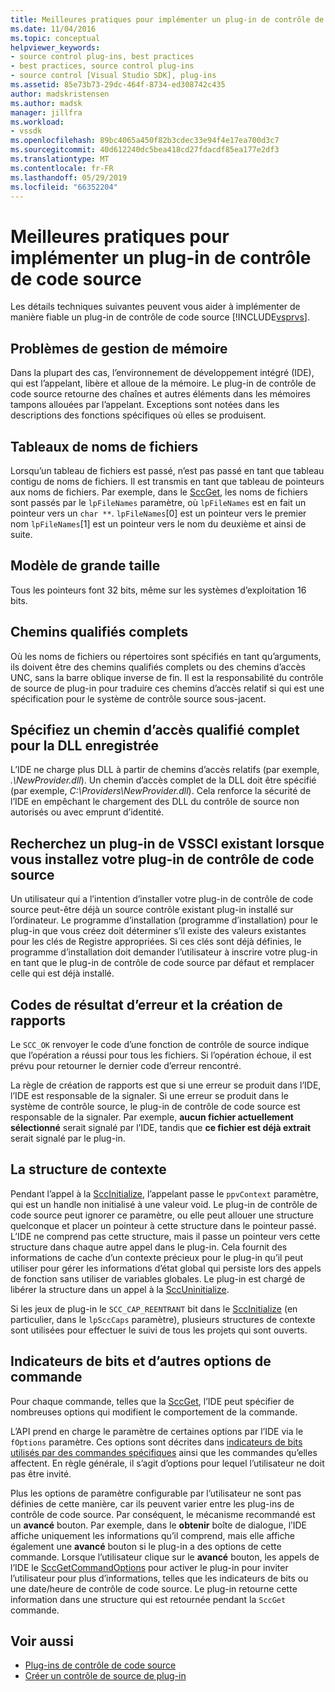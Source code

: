 ```yaml
---
title: Meilleures pratiques pour implémenter un plug-in de contrôle de code Source | Microsoft Docs
ms.date: 11/04/2016
ms.topic: conceptual
helpviewer_keywords:
- source control plug-ins, best practices
- best practices, source control plug-ins
- source control [Visual Studio SDK], plug-ins
ms.assetid: 85e73b73-29dc-464f-8734-ed308742c435
author: madskristensen
ms.author: madsk
manager: jillfra
ms.workload:
- vssdk
ms.openlocfilehash: 89bc4065a450f82b3cdec33e94f4e17ea700d3c7
ms.sourcegitcommit: 40d612240dc5bea418cd27fdacdf85ea177e2df3
ms.translationtype: MT
ms.contentlocale: fr-FR
ms.lasthandoff: 05/29/2019
ms.locfileid: "66352204"
---
```

# <a name="best-practices-for-implementing-a-source-control-plug-in"></a>Meilleures pratiques pour implémenter un plug-in de contrôle de code source
Les détails techniques suivantes peuvent vous aider à implémenter de manière fiable un plug-in de contrôle de code source [!INCLUDE[vsprvs](../code-quality/includes/vsprvs_md.md)].

## <a name="memory-management-issues"></a>Problèmes de gestion de mémoire
 Dans la plupart des cas, l’environnement de développement intégré (IDE), qui est l’appelant, libère et alloue de la mémoire. Le plug-in de contrôle de code source retourne des chaînes et autres éléments dans les mémoires tampons allouées par l’appelant. Exceptions sont notées dans les descriptions des fonctions spécifiques où elles se produisent.

## <a name="arrays-of-file-names"></a>Tableaux de noms de fichiers
 Lorsqu’un tableau de fichiers est passé, n’est pas passé en tant que tableau contigu de noms de fichiers. Il est transmis en tant que tableau de pointeurs aux noms de fichiers. Par exemple, dans le [SccGet](../extensibility/sccget-function.md), les noms de fichiers sont passés par le `lpFileNames` paramètre, où `lpFileNames` est en fait un pointeur vers un `char **`. `lpFileNames`[0] est un pointeur vers le premier nom `lpFileNames`[1] est un pointeur vers le nom du deuxième et ainsi de suite.

## <a name="large-model"></a>Modèle de grande taille
 Tous les pointeurs font 32 bits, même sur les systèmes d’exploitation 16 bits.

## <a name="fully-qualified-paths"></a>Chemins qualifiés complets
 Où les noms de fichiers ou répertoires sont spécifiés en tant qu’arguments, ils doivent être des chemins qualifiés complets ou des chemins d’accès UNC, sans la barre oblique inverse de fin. Il est la responsabilité du contrôle de source de plug-in pour traduire ces chemins d’accès relatif si qui est une spécification pour le système de contrôle source sous-jacent.

## <a name="specify-a-fully-qualified-path-for-the-registered-dll"></a>Spécifiez un chemin d’accès qualifié complet pour la DLL enregistrée
 L’IDE ne charge plus DLL à partir de chemins d’accès relatifs (par exemple, *.\NewProvider.dll*). Un chemin d’accès complet de la DLL doit être spécifié (par exemple, *C:\Providers\NewProvider.dll*). Cela renforce la sécurité de l’IDE en empêchant le chargement des DLL du contrôle de source non autorisés ou avec emprunt d’identité.

## <a name="check-for-an-existing-vssci-plug-in-when-you-install-your-source-control-plug-in"></a>Recherchez un plug-in de VSSCI existant lorsque vous installez votre plug-in de contrôle de code source
 Un utilisateur qui a l’intention d’installer votre plug-in de contrôle de code source peut-être déjà un source contrôle existant plug-in installé sur l’ordinateur. Le programme d’installation (programme d’installation) pour le plug-in que vous créez doit déterminer s’il existe des valeurs existantes pour les clés de Registre appropriées. Si ces clés sont déjà définies, le programme d’installation doit demander l’utilisateur à inscrire votre plug-in en tant que le plug-in de contrôle de code source par défaut et remplacer celle qui est déjà installé.

## <a name="error-result-codes-and-reporting"></a>Codes de résultat d’erreur et la création de rapports
 Le `SCC_OK` renvoyer le code d’une fonction de contrôle de source indique que l’opération a réussi pour tous les fichiers. Si l’opération échoue, il est prévu pour retourner le dernier code d’erreur rencontré.

 La règle de création de rapports est que si une erreur se produit dans l’IDE, l’IDE est responsable de la signaler. Si une erreur se produit dans le système de contrôle source, le plug-in de contrôle de code source est responsable de la signaler. Par exemple, **aucun fichier actuellement sélectionné** serait signalé par l’IDE, tandis que **ce fichier est déjà extrait** serait signalé par le plug-in.

## <a name="the-context-structure"></a>La structure de contexte
 Pendant l’appel à la [SccInitialize](../extensibility/sccinitialize-function.md), l’appelant passe le `ppvContext` paramètre, qui est un handle non initialisé à une valeur void. Le plug-in de contrôle de code source peut ignorer ce paramètre, ou elle peut allouer une structure quelconque et placer un pointeur à cette structure dans le pointeur passé. L’IDE ne comprend pas cette structure, mais il passe un pointeur vers cette structure dans chaque autre appel dans le plug-in. Cela fournit des informations de cache d’un contexte précieux pour le plug-in qu’il peut utiliser pour gérer les informations d’état global qui persiste lors des appels de fonction sans utiliser de variables globales. Le plug-in est chargé de libérer la structure dans un appel à la [SccUninitialize](../extensibility/sccuninitialize-function.md).

 Si les jeux de plug-in le `SCC_CAP_REENTRANT` bit dans le [SccInitialize](../extensibility/sccinitialize-function.md) (en particulier, dans le `lpSccCaps` paramètre), plusieurs structures de contexte sont utilisées pour effectuer le suivi de tous les projets qui sont ouverts.

## <a name="bitflags-and-other-command-options"></a>Indicateurs de bits et d’autres options de commande
 Pour chaque commande, telles que la [SccGet](../extensibility/sccget-function.md), l’IDE peut spécifier de nombreuses options qui modifient le comportement de la commande.

 L’API prend en charge le paramètre de certaines options par l’IDE via le `fOptions` paramètre. Ces options sont décrites dans [indicateurs de bits utilisés par des commandes spécifiques](../extensibility/bitflags-used-by-specific-commands.md) ainsi que les commandes qu’elles affectent. En règle générale, il s’agit d’options pour lequel l’utilisateur ne doit pas être invité.

 Plus les options de paramètre configurable par l’utilisateur ne sont pas définies de cette manière, car ils peuvent varier entre les plug-ins de contrôle de code source. Par conséquent, le mécanisme recommandé est un **avancé** bouton. Par exemple, dans le **obtenir** boîte de dialogue, l’IDE affiche uniquement les informations qu’il comprend, mais elle affiche également une **avancé** bouton si le plug-in a des options de cette commande. Lorsque l’utilisateur clique sur le **avancé** bouton, les appels de l’IDE le [SccGetCommandOptions](../extensibility/sccgetcommandoptions-function.md) pour activer le plug-in pour inviter l’utilisateur pour plus d’informations, telles que les indicateurs de bits ou une date/heure de contrôle de code source. Le plug-in retourne cette information dans une structure qui est retournée pendant la `SccGet` commande.

## <a name="see-also"></a>Voir aussi
- [Plug-ins de contrôle de code source](../extensibility/source-control-plug-ins.md)
- [Créer un contrôle de source de plug-in](../extensibility/internals/creating-a-source-control-plug-in.md)